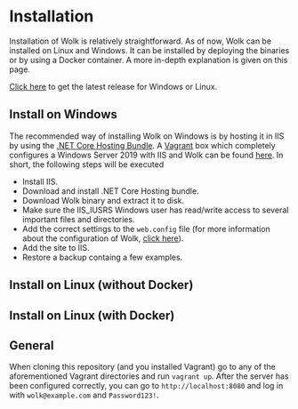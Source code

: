 # Installation

Installation of Wolk is relatively straightforward. As of now, Wolk can be installed on Linux and Windows. It can be installed by deploying the binaries or by using a Docker container. A more in-depth explanation is given on this page.

[Click here](https://github.com/dukeofharen/wolk/releases/latest) to get the latest release for Windows or Linux.

## Install on Windows

The recommended way of installing Wolk on Windows is by hosting it in IIS by using the [.NET Core Hosting Bundle](https://dotnet.microsoft.com/download/dotnet-core/current/runtime). A [Vagrant](https://www.vagrantup.com/) box which completely configures a Windows Server 2019 with IIS and Wolk can be found [here](https://github.com/dukeofharen/wolk/tree/master/samples/install/windows). In short, the following steps will be executed

- Install IIS.
- Download and install .NET Core Hosting bundle.
- Download Wolk binary and extract it to disk.
- Make sure the IIS_IUSRS Windows user has read/write access to several important files and directories.
- Add the correct settings to the `web.config` file (for more information about the configuration of Wolk, [click here](configuration.md)).
- Add the site to IIS.
- Restore a backup containg a few examples.

## Install on Linux (without Docker)

## Install on Linux (with Docker)

## General

When cloning this repository (and you installed Vagrant) go to any of the aforementioned Vagrant directories and run `vagrant up`. After the server has been configured correctly, you can go to `http://localhost:8080` and log in with `wolk@example.com` and `Password123!`.